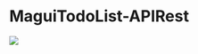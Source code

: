 # MaguiTodoList-APIRest 

<img src="https://media.discordapp.net/attachments/987833273617088532/1071912193597128825/Seba_logo_of_a_web_page_on_a_todo_list_with_a_cat_in_the_backg_1419fad1-ba41-4cc2-9490-30c21c06f3de.png">
